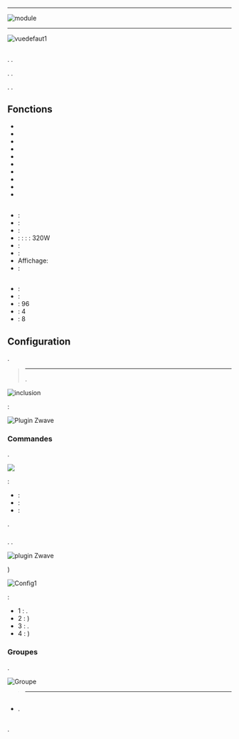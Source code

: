 # 

****

![module](images/smarthomebyeverspring.AN179-0/module.jpg)

****

![vuedefaut1](images/smarthomebyeverspring.AN179-0/vuedefaut1.jpg)

## 

. .

. .

. .

## Fonctions

-   
-   
-   
-   
-   
-   
-   
-   
-   
-   

## 

-    : 
-    : 
-    : 
-    :  :  :  : 320W
-    : 
-    : 
-   Affichage: 
-    : 

## 

-    : 
-    : 
-    : 96
-    : 4
-    : 8

## Configuration

 [](https://doc.jeedom.com/es_ES/plugins/automation%20protocol/openzwave/).

> ****
>
> . 

![inclusion](images/smarthomebyeverspring.AN179-0/inclusion.jpg)

 :

![Plugin Zwave](images/smarthomebyeverspring.AN179-0/information.jpg)

### Commandes

.

![](images/smarthomebyeverspring.AN179-0/commandes.jpg)

 :

-    : 
-    : 
-    : 

.

### 

. .

![ plugin Zwave](images/plugin/bouton_configuration.jpg)

)

![Config1](images/smarthomebyeverspring.AN179-0/config1.jpg)

 :

-   1 : .
-   2 : )
-   3 : .
-   4 : )

### Groupes

.

![Groupe](images/smarthomebyeverspring.AN179-0/groupe.jpg)

> ****
>
> 

## 

### 

-   .

## 

.
